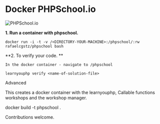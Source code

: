 # Docker PHPSchool.io

![PHPSchool.io](https://avatars1.githubusercontent.com/u/14904751?v=3&s=200)



    
**1. Run a container with phpschool.**
  
    
    docker run -i -t -v /<DIRECTORY-YOUR-MACHINE>:/phpschool/:rw rafaelcgstz/phpschool bash
    

**2. To verify your code. ** 
	
	In the docker container - navigate to /phpschool

	learnyouphp verify <name-of-solution-file>

    
    
Advanced 

This creates a docker container with the learnyouphp, Callable functions workshops and the workshop manager.

docker build -t phpschool .

Contributions welcome.